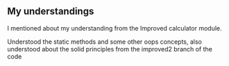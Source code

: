 ## My understandings

I mentioned about my understanding from the Improved calculator module.

Understood the static methods and some other oops concepts, also understood about the solid principles from the improved2 branch of the code

